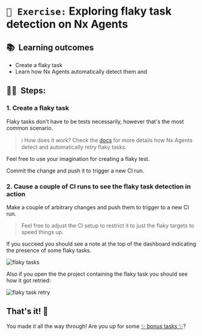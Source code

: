 # `📖 Exercise:` Exploring flaky task detection on Nx Agents

## 📚&nbsp;&nbsp;**Learning outcomes**

- Create a flaky task
- Learn how Nx Agents automatically detect them and

## 🏋️‍♀️&nbsp;&nbsp;Steps:

### 1. Create a flaky task

Flaky tasks don't have to be tests necessarily, however that's the most common scenario.

> ℹ️ How does it work? Check the [docs](https://nx.dev/ci/features/flaky-tasks) for more details how Nx Agents detect and automatically retry flaky tasks.

Feel free to use your imagination for creating a flaky test.

Commit the change and push it to trigger a new CI run.

### 2. Cause a couple of CI runs to see the flaky task detection in action

Make a couple of arbitrary changes and push them to trigger to a new CI run.

> Feel free to adjust the CI setup to restrict it to just the flaky targets to speed things up.

If you succeed you should see a note at the top of the dashboard indicating the presence of some flaky tasks.

![flaky tasks](images/flaky-tasks.png)

Also if you open the the project containing the flaky task you should see how it got retried:

![flaky task retry](images/flaky-task-retry.png)

## That's it! 🎉

You made it all the way through! Are you up for some [✨ bonus tasks ✨](./infer-target.md)?
